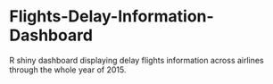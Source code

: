 # Flights-Delay-Information-Dashboard
R shiny dashboard displaying delay flights information across airlines through the whole year of 2015.
